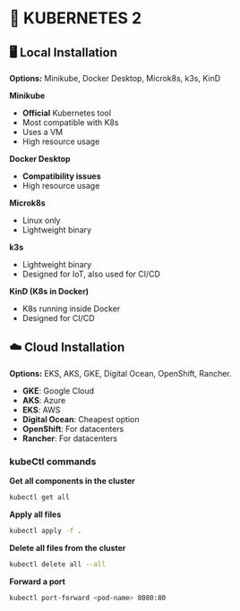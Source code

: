 # 🚢 KUBERNETES 2

## 🖥️ Local Installation

**Options:** Minikube, Docker Desktop, Microk8s, k3s, KinD

**Minikube**
- **Official** Kubernetes tool
- Most compatible with K8s
- Uses a VM
- High resource usage

**Docker Desktop**
- **Compatibility issues**
- High resource usage

**Microk8s**
- Linux only
- Lightweight binary
 
**k3s**
- Lightweight binary
- Designed for IoT, also used for CI/CD

**KinD (K8s in Docker)**
- K8s running inside Docker
- Designed for CI/CD

## ☁️ Cloud Installation

**Options:** EKS, AKS, GKE, Digital Ocean, OpenShift, Rancher.

- **GKE**: Google Cloud
- **AKS**: Azure
- **EKS**: AWS
- **Digital Ocean**: Cheapest option
- **OpenShift**: For datacenters
- **Rancher**: For datacenters

### kubeCtl commands
**Get all components in the cluster**
```sh
kubectl get all
```

**Apply all files**
```sh
kubectl apply -f .
```

**Delete all files from the cluster**
```sh
kubectl delete all --all
```

**Forward a port**
```sh
kubectl port-forward <pod-name> 8080:80
```